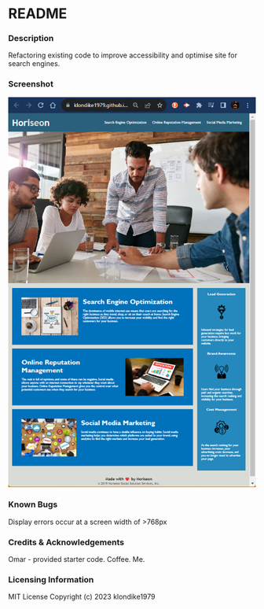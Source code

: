 # README

### Description
Refactoring existing code to improve accessibility and optimise site for search engines.

### Screenshot
![Screenshot](./assets/images/refactor-challenge%20screenshot.png "Screenshot")
### Known Bugs
Display errors occur at a screen width of >768px

### Credits & Acknowledgements
Omar - provided starter code.
Coffee.
Me.

### Licensing Information
MIT License
Copyright (c) 2023 klondike1979